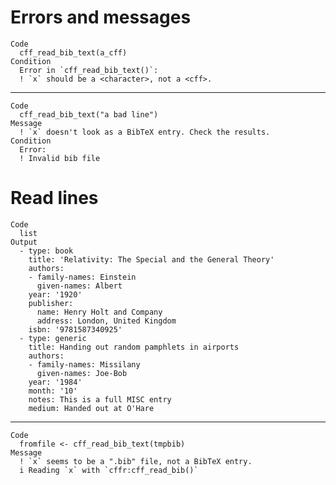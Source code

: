 # Errors and messages

    Code
      cff_read_bib_text(a_cff)
    Condition
      Error in `cff_read_bib_text()`:
      ! `x` should be a <character>, not a <cff>.

---

    Code
      cff_read_bib_text("a bad line")
    Message
      ! `x` doesn't look as a BibTeX entry. Check the results.
    Condition
      Error:
      ! Invalid bib file

# Read lines

    Code
      list
    Output
      - type: book
        title: 'Relativity: The Special and the General Theory'
        authors:
        - family-names: Einstein
          given-names: Albert
        year: '1920'
        publisher:
          name: Henry Holt and Company
          address: London, United Kingdom
        isbn: '9781587340925'
      - type: generic
        title: Handing out random pamphlets in airports
        authors:
        - family-names: Missilany
          given-names: Joe-Bob
        year: '1984'
        month: '10'
        notes: This is a full MISC entry
        medium: Handed out at O'Hare

---

    Code
      fromfile <- cff_read_bib_text(tmpbib)
    Message
      ! `x` seems to be a ".bib" file, not a BibTeX entry.
      i Reading `x` with `cffr:cff_read_bib()`

